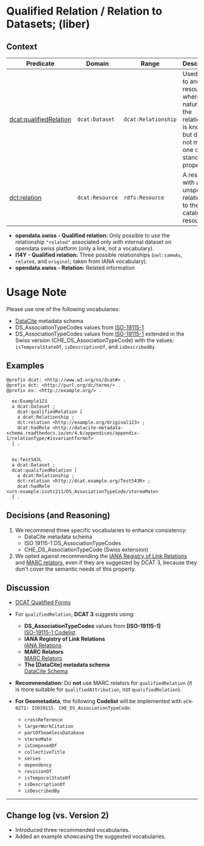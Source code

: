 # Qualified Relation / Relation to Datasets; (liber)

## Context
  
| **Predicate**    | **Domain**        | **Range**           | **Description**  |
|------------------|------------------|---------------------|------------------|
| [dcat:qualifiedRelation](https://www.dcat-ap.ch/releases/2.0/dcat-ap-ch.html#dataset-qualified-relation) | `dcat:Dataset`  | `dcat:Relationship`  | Used to link to another resource where the nature of the relationship is known but does not match one of the standard properties. |
| [dct:relation](https://www.dcat-ap.ch/releases/2.0/dcat-ap-ch.html#dataset-related-resource) | `dcat:Resource` | `rdfs:Resource` | A resource with an unspecified relationship to the cataloged resource. |


  - **opendata.swiss - Qualified relation:** Only possible to use the relationship `"related"` associated only with internal dataset on opendata.swiss platform (only a link, not a vocabulary).  
  - **I14Y - Qualified relation:** Three possible relationships (`owl:sameAs`, `related`, and `original`; taken from IANA vocabulary).  
  - **opendata.swiss - Relation:** Related information  


# Usage Note

Please use one of the following vocabularies:
  - [DataCite](https://datacite-metadata-schema.readthedocs.io/en/4.6/properties/relateditem/#b-relationtype) metadata schema 
  - DS_AssociationTypeCodes values from [ISO-19115-1](https://standards.iso.org/iso/19115/resources/Codelists/gml/DS_AssociationTypeCode.xml)
  - DS_AssociationTypeCodes values from [ISO-19115-1](https://standards.iso.org/iso/19115/resources/Codelists/gml/DS_AssociationTypeCode.xml) extended in the Swiss version (CHE_DS_AssociationTypeCode) with the values: `isTemporalStateOf`, `isDescriptionOf`, and `isDescribedBy`.

## Examples 

```turtle
@prefix dcat: <http://www.w3.org/ns/dcat#> .
@prefix dct: <http://purl.org/dc/terms/> .
@prefix ex: <http://example.org/> .

  ex:Example123
  a dcat:Dataset ;
    dcat:qualifiedRelation [
    a dcat:Relationship ;
    dct:relation <http://example.org/Original123> ;
    dcat:hadRole <http://datacite-metadata-schema.readthedocs.io/en/4.6/appendices/appendix-1/relationType/#isvariantformof>
  ] .


  ex:Test543L
  a dcat:Dataset ;
  dcat:qualifiedRelation [
    a dcat:Relationship ;
    dct:relation <http://dcat.example.org/Test543R> ;
    dcat:hadRole <urn:example:isotc211/DS_AssociationTypeCode/stereoMate>
  ] .
```

## Decisions (and Reasoning)
1. We recommend three specific vocabularies to enhance consistency:
      - DataCite metadata schema
      - ISO 19115-1 DS_AssociationTypeCodes
      - CHE_DS_AssociationTypeCode (Swiss extension)
2. We opted against recommending the [IANA Registry of Link Relations](https://www.iana.org/assignments/link-relations/link-relations.xhtml) and [MARC relators](https://id.loc.gov/vocabulary/relators.html), even if they are suggested by DCAT 3, because they don't cover the semantic needs of this property. 

## Discussion
- [DCAT Qualified Forms](https://www.w3.org/TR/vocab-dcat/#qualified-forms)
- For `qualifiedRelation`, **DCAT 3** suggests using:
  - **DS_AssociationTypeCodes** values from **[ISO-19115-1]**  
    [ISO-19115-1 Codelist](https://standards.iso.org/iso/19115/resources/Codelists/gml/DS_AssociationTypeCode.xml)  
  - **IANA Registry of Link Relations**  
    [IANA Relations](https://www.iana.org/assignments/link-relations/link-relations.xhtml)  
  - **MARC Relators**  
    [MARC Relators](https://id.loc.gov/vocabulary/relators.html)  
  - **The [DataCite] metadata schema**  
    [DataCite Schema](https://datacite-metadata-schema.readthedocs.io/en/4.6/properties/relateditem/#b-relationtype)  

- **Recommendation:** Do **not** use MARC relators for `qualifiedRelation` (it is more suitable for `qualifiedAttribution`, not `qualifiedRelation`).  

- **For Geometadata**, the following **Codelist** will be implemented with `eCH-0271: ISO19115. CHE_DS_AssociationTypeCode`:  
  - `crossReference`
  - `largerWorkCitation`
  - `partOfSeamlessDatabase`
  - `stereoMate`
  - `isComposedOf`
  - `collectiveTitle`
  - `series`
  - `dependency`
  - `revisionOf`
  - `isTemporalStateOf`
  - `isDescriptionOf`
  - `isDescribedBy`

---

## Change log (vs. Version 2)
- Introduced three recommended vocabularies. 
- Added an example showcasing the suggested vocabularies.

